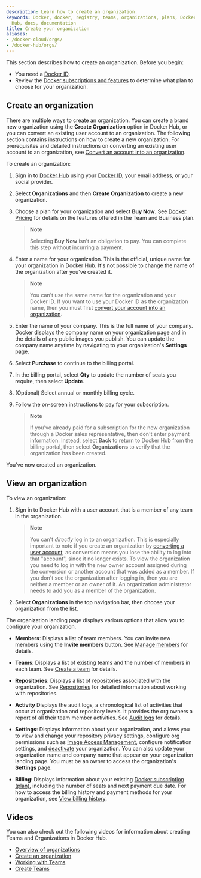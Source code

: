 ```yaml
---
description: Learn how to create an organization.
keywords: Docker, docker, registry, teams, organizations, plans, Dockerfile, Docker
  Hub, docs, documentation
title: Create your organization
aliases:
- /docker-cloud/orgs/
- /docker-hub/orgs/
---
```


This section describes how to create an organization. Before you begin:

- You need a [Docker ID](../../docker-id/_index.md).
- Review the [Docker subscriptions and features](../../subscription/details.md) to determine what plan to choose for your organization.

## Create an organization

There are multiple ways to create an organization. You can create a brand new
organization using the **Create Organization** option in Docker Hub, or you can
convert an existing user account to an organization. The following section
contains instructions on how to create a new organization. For prerequisites and
detailed instructions on converting an existing user account to an organization, see
[Convert an account into an organization](../../docker-hub/convert-account.md).

To create an organization:

1. Sign in to [Docker Hub](https://hub.docker.com/) using your [Docker ID](../../docker-id/_index.md), your email address, or your social provider.
2. Select **Organizations** and then **Create Organization** to create a new
   organization.
3. Choose a plan for your organization and select **Buy Now**. See
[Docker Pricing](https://www.docker.com/pricing/)
for details on the features offered in the Team and Business plan.

   > **Note**
   >
   > Selecting **Buy Now** isn't an obligation to pay. You can complete
   > this step without incurring a payment.

4. Enter a name for your organization. This is the official, unique name for
your organization in Docker Hub. It's not possible to change the name of the
organization after you've created it.

   > **Note**
   >
   > You can't use the same name for the organization and your Docker ID. If you want to use your Docker ID as the organization name, then you must first [convert your account into an organization](../../docker-hub/convert-account.md).

5. Enter the name of your company. This is the full name of your company. Docker
displays the company name on your organization page and in the details of any
public images you publish. You can update the company name anytime by navigating
to your organization's **Settings** page.
6. Select **Purchase** to continue to the billing portal.
7. In the billing portal, select **Qty** to update the number of seats you require, then select **Update**.
8. (Optional) Select annual or monthly billing cycle.
9. Follow the on-screen instructions to pay for your subscription.

   > **Note**
   >
   > If you've already paid for a subscription for the new organization through
   > a Docker sales representative, then don't enter payment information.
   > Instead, select **Back** to return to Docker Hub from the billing portal, then select **Organizations** to verify that the organization has been created.

You've now created an organization.

## View an organization

To view an organization:

1. Sign in to Docker Hub with a user account that is a member of any team in the
   organization. 

      > **Note**
      >
      > You can't _directly_ log in to an organization. This is especially
      > important to note if you create an organization by
      [converting a user account](../../docker-hub/convert-account.md), as conversion means you lose the ability to log into that
      > "account", since it no longer exists. To view the organization you 
      > need to log in with the new owner account assigned during the
      > conversion or another account that was added as a member. If you 
      > don't see the organization after logging in,
      > then you are neither a member or an owner of it. An organization
      > administrator needs to add you as a member of the organization.

2. Select **Organizations** in the top navigation bar, then choose your
   organization from the list.

The organization landing page displays various options that allow you to
configure your organization.

- **Members**: Displays a list of team members. You
  can invite new members using the **Invite members** button. See [Manage members](./members.md) for details.

- **Teams**: Displays a list of existing teams and the number of
  members in each team. See [Create a team](./manage-a-team.md) for details.

- **Repositories**: Displays a list of repositories associated with the
  organization. See [Repositories](../../docker-hub/repos/index.md) for detailed information about
  working with repositories.

- **Activity** Displays the audit logs, a chronological list of activities that
  occur at organization and repository levels. It provides the org owners a
  report of all their team member activities. See [Audit logs](./activity-logs.md) for
  details.

- **Settings**: Displays information about your
  organization, and allows you to view and change your repository privacy
  settings, configure org permissions such as
  [Image Access Management](../../security/for-admins/image-access-management.md), configure notification settings, and [deactivate](../deactivate-account.md) your
  organization. You can also update your organization name and company name that appear on your organization landing page. You must be an owner to access the
   organization's **Settings** page.

- **Billing**: Displays information about your existing
[Docker subscription (plan)](../../subscription/_index.md), including the number of seats and next payment due date. For how to access the billing history and payment methods for your organization, see [View billing history](../../billing/history.md).

## Videos

You can also check out the following videos for information about creating Teams
and Organizations in Docker Hub.

- [Overview of organizations](https://www.youtube-nocookie.com/embed/G7lvSnAqed8)
- [Create an organization](https://www.youtube-nocookie.com/embed/b0TKcIqa9Po)
- [Working with Teams](https://www.youtube-nocookie.com/embed/MROKmtmWCVI)
- [Create Teams](https://www.youtube-nocookie.com/embed/78wbbBoasIc)